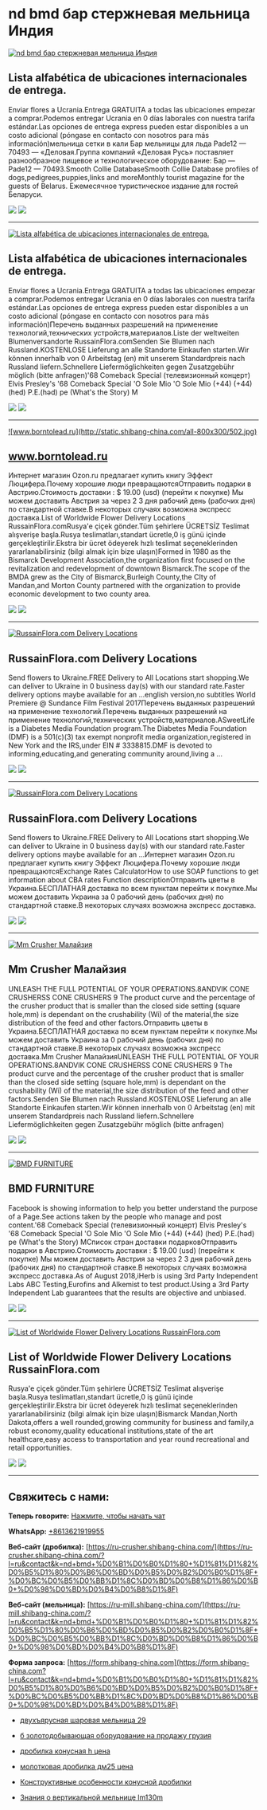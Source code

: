 # nd bmd бар стержневая мельница Индия

<a href="https://swt.shibang-china.com/?l=ru&img&k=nd+bmd+%D0%B1%D0%B0%D1%80+%D1%81%D1%82%D0%B5%D1%80%D0%B6%D0%BD%D0%B5%D0%B2%D0%B0%D1%8F+%D0%BC%D0%B5%D0%BB%D1%8C%D0%BD%D0%B8%D1%86%D0%B0+%D0%98%D0%BD%D0%B4%D0%B8%D1%8F" target="_blank">![nd bmd бар стержневая мельница Индия](http://static.shibang-china.com/all-800x300/342.jpg)</a>

## Lista alfab&#233;tica de ubicaciones internacionales de entrega.
Enviar flores a Ucrania.Entrega GRATUITA a todas las ubicaciones empezar a comprar.Podemos entregar Ucrania en 0 d&#237;as laborales con nuestra tarifa est&#225;ndar.Las opciones de entrega express pueden estar disponibles a un costo adicional (p&#243;ngase en contacto con nosotros para m&#225;s informaci&#243;n)мельница сетки в кали Бар мельницы для льда Pade12 — 70493 — &#171;Деловая.Группа компаний &#171;Деловая Русь&#187; поставляет разнообразное пищевое и технологическое оборудование: Бар — Pade12 — 70493.Smooth Collie DatabaseSmooth Collie Database profiles of dogs,pedigrees,puppies,links and moreMonthly tourist magazine for the guests of Belarus. Ежемесячное туристическое издание для гостей Беларуси.


<a href="https://whatsapp.shibangsoft.com/WhatsApp.php" target="_blank" title="WhatsApp">![](http://static.shibang-china.com/icon/whatsapp.png)</a> <a href="https://swt.shibang-china.com/?l=ru&icon&k=nd+bmd+%D0%B1%D0%B0%D1%80+%D1%81%D1%82%D0%B5%D1%80%D0%B6%D0%BD%D0%B5%D0%B2%D0%B0%D1%8F+%D0%BC%D0%B5%D0%BB%D1%8C%D0%BD%D0%B8%D1%86%D0%B0+%D0%98%D0%BD%D0%B4%D0%B8%D1%8F" target="_blank">![](http://static.shibang-china.com/icon/chat-ru.png)</a>

---

<a href="https://swt.shibang-china.com/?l=ru&img&k=nd+bmd+%D0%B1%D0%B0%D1%80+%D1%81%D1%82%D0%B5%D1%80%D0%B6%D0%BD%D0%B5%D0%B2%D0%B0%D1%8F+%D0%BC%D0%B5%D0%BB%D1%8C%D0%BD%D0%B8%D1%86%D0%B0+%D0%98%D0%BD%D0%B4%D0%B8%D1%8F" target="_blank">![Lista alfab&#233;tica de ubicaciones internacionales de entrega.](http://static.shibang-china.com/all-800x300/1475.jpg)</a>

## Lista alfab&#233;tica de ubicaciones internacionales de entrega.
Enviar flores a Ucrania.Entrega GRATUITA a todas las ubicaciones empezar a comprar.Podemos entregar Ucrania en 0 d&#237;as laborales con nuestra tarifa est&#225;ndar.Las opciones de entrega express pueden estar disponibles a un costo adicional (p&#243;ngase en contacto con nosotros para m&#225;s informaci&#243;n)Перечень выданных разрешений на применение технологий,технических устройств,материалов.Liste der weltweiten Blumenversandorte RussainFlora.comSenden Sie Blumen nach Russland.KOSTENLOSE Lieferung an alle Standorte Einkaufen starten.Wir k&#246;nnen innerhalb von 0 Arbeitstag (en) mit unserem Standardpreis nach Russland liefern.Schnellere Lieferm&#246;glichkeiten gegen Zusatzgeb&#252;hr m&#246;glich (bitte anfragen)'68 Comeback Special (телевизионный концерт) Elvis Presley's '68 Comeback Special 'O Sole Mio 'O Sole Mio (+44) (+44) (hed) P.E.(həd) pe (What's the Story) M


<a href="https://whatsapp.shibangsoft.com/WhatsApp.php" target="_blank" title="WhatsApp">![](http://static.shibang-china.com/icon/whatsapp.png)</a> <a href="https://swt.shibang-china.com/?l=ru&icon&k=nd+bmd+%D0%B1%D0%B0%D1%80+%D1%81%D1%82%D0%B5%D1%80%D0%B6%D0%BD%D0%B5%D0%B2%D0%B0%D1%8F+%D0%BC%D0%B5%D0%BB%D1%8C%D0%BD%D0%B8%D1%86%D0%B0+%D0%98%D0%BD%D0%B4%D0%B8%D1%8F" target="_blank">![](http://static.shibang-china.com/icon/chat-ru.png)</a>

---

<a href="https://swt.shibang-china.com/?l=ru&img&k=nd+bmd+%D0%B1%D0%B0%D1%80+%D1%81%D1%82%D0%B5%D1%80%D0%B6%D0%BD%D0%B5%D0%B2%D0%B0%D1%8F+%D0%BC%D0%B5%D0%BB%D1%8C%D0%BD%D0%B8%D1%86%D0%B0+%D0%98%D0%BD%D0%B4%D0%B8%D1%8F" target="_blank">![www.borntolead.ru](http://static.shibang-china.com/all-800x300/502.jpg)</a>

## www.borntolead.ru
Интернет магазин Ozon.ru предлагает купить книгу Эффект Люцифера.Почему хорошие люди превращаютсяОтправить подарки в Австрию.Стоимость доставки : $ 19.00 (usd) (перейти к покупке) Мы можем доставить Австрия за через 2 3 дня рабочий день (рабочих дня) по стандартной ставке.В некоторых случаях возможна экспресс доставка.List of Worldwide Flower Delivery Locations RussainFlora.comRusya'e &#231;i&#231;ek g&#246;nder.T&#252;m şehirlere &#220;CRETSİZ Teslimat alışverişe başla.Rusya teslimatları,standart &#252;cretle,0 iş g&#252;n&#252; i&#231;inde ger&#231;ekleştirilir.Ekstra bir &#252;cret &#246;deyerek hızlı teslimat se&#231;eneklerinden yararlanabilirsiniz (bilgi almak i&#231;in bize ulaşın)Formed in 1980 as the Bismarck Development Association,the organization first focused on the revitalization and redevelopment of downtown Bismarck.The scope of the BMDA grew as the City of Bismarck,Burleigh County,the CIty of Mandan,and Morton County partnered with the organization to provide economic development to two county area.


<a href="https://whatsapp.shibangsoft.com/WhatsApp.php" target="_blank" title="WhatsApp">![](http://static.shibang-china.com/icon/whatsapp.png)</a> <a href="https://swt.shibang-china.com/?l=ru&icon&k=nd+bmd+%D0%B1%D0%B0%D1%80+%D1%81%D1%82%D0%B5%D1%80%D0%B6%D0%BD%D0%B5%D0%B2%D0%B0%D1%8F+%D0%BC%D0%B5%D0%BB%D1%8C%D0%BD%D0%B8%D1%86%D0%B0+%D0%98%D0%BD%D0%B4%D0%B8%D1%8F" target="_blank">![](http://static.shibang-china.com/icon/chat-ru.png)</a>

---

<a href="https://swt.shibang-china.com/?l=ru&img&k=nd+bmd+%D0%B1%D0%B0%D1%80+%D1%81%D1%82%D0%B5%D1%80%D0%B6%D0%BD%D0%B5%D0%B2%D0%B0%D1%8F+%D0%BC%D0%B5%D0%BB%D1%8C%D0%BD%D0%B8%D1%86%D0%B0+%D0%98%D0%BD%D0%B4%D0%B8%D1%8F" target="_blank">![RussainFlora.com Delivery Locations](http://static.shibang-china.com/all-800x300/1027.jpg)</a>

## RussainFlora.com Delivery Locations
Send flowers to Ukraine.FREE Delivery to All Locations start shopping.We can deliver to Ukraine in 0 business day(s) with our standard rate.Faster delivery options maybe available for an …english version,no subtitles World Premiere @ Sundance Film Festival 2017Перечень выданных разрешений на применение технологий.Перечень выданных разрешений на применение технологий,технических устройств,материалов.ASweetLife is a Diabetes Media Foundation program.The Diabetes Media Foundation (DMF) is a 501(c)(3) tax exempt nonprofit media organization,registered in New York and the IRS,under EIN # 3338815.DMF is devoted to informing,educating,and generating community around,living a …


<a href="https://whatsapp.shibangsoft.com/WhatsApp.php" target="_blank" title="WhatsApp">![](http://static.shibang-china.com/icon/whatsapp.png)</a> <a href="https://swt.shibang-china.com/?l=ru&icon&k=nd+bmd+%D0%B1%D0%B0%D1%80+%D1%81%D1%82%D0%B5%D1%80%D0%B6%D0%BD%D0%B5%D0%B2%D0%B0%D1%8F+%D0%BC%D0%B5%D0%BB%D1%8C%D0%BD%D0%B8%D1%86%D0%B0+%D0%98%D0%BD%D0%B4%D0%B8%D1%8F" target="_blank">![](http://static.shibang-china.com/icon/chat-ru.png)</a>

---

<a href="https://swt.shibang-china.com/?l=ru&img&k=nd+bmd+%D0%B1%D0%B0%D1%80+%D1%81%D1%82%D0%B5%D1%80%D0%B6%D0%BD%D0%B5%D0%B2%D0%B0%D1%8F+%D0%BC%D0%B5%D0%BB%D1%8C%D0%BD%D0%B8%D1%86%D0%B0+%D0%98%D0%BD%D0%B4%D0%B8%D1%8F" target="_blank">![RussainFlora.com Delivery Locations](http://static.shibang-china.com/all-800x300/5.jpg)</a>

## RussainFlora.com Delivery Locations
Send flowers to Ukraine.FREE Delivery to All Locations start shopping.We can deliver to Ukraine in 0 business day(s) with our standard rate.Faster delivery options maybe available for an …Интернет магазин Ozon.ru предлагает купить книгу Эффект Люцифера.Почему хорошие люди превращаютсяExchange Rates CalculatorHow to use SOAP functions to get information about CBA rates Function descriptionОтправить цветы в Украина.БЕСПЛАТНАЯ доставка по всем пунктам перейти к покупке.Мы можем доставить Украина за 0 рабочий день (рабочих дня) по стандартной ставке.В некоторых случаях возможна экспресс доставка.


<a href="https://whatsapp.shibangsoft.com/WhatsApp.php" target="_blank" title="WhatsApp">![](http://static.shibang-china.com/icon/whatsapp.png)</a> <a href="https://swt.shibang-china.com/?l=ru&icon&k=nd+bmd+%D0%B1%D0%B0%D1%80+%D1%81%D1%82%D0%B5%D1%80%D0%B6%D0%BD%D0%B5%D0%B2%D0%B0%D1%8F+%D0%BC%D0%B5%D0%BB%D1%8C%D0%BD%D0%B8%D1%86%D0%B0+%D0%98%D0%BD%D0%B4%D0%B8%D1%8F" target="_blank">![](http://static.shibang-china.com/icon/chat-ru.png)</a>

---

<a href="https://swt.shibang-china.com/?l=ru&img&k=nd+bmd+%D0%B1%D0%B0%D1%80+%D1%81%D1%82%D0%B5%D1%80%D0%B6%D0%BD%D0%B5%D0%B2%D0%B0%D1%8F+%D0%BC%D0%B5%D0%BB%D1%8C%D0%BD%D0%B8%D1%86%D0%B0+%D0%98%D0%BD%D0%B4%D0%B8%D1%8F" target="_blank">![Mm Crusher Малайзия](http://static.shibang-china.com/all-800x300/273.jpg)</a>

## Mm Crusher Малайзия
UNLEASH THE FULL POTENTIAL OF YOUR OPERATIONS.8ANDVIK CONE CRUSHERSS CONE CRUSHERS 9 The product curve and the percentage of the crusher product that is smaller than the closed side setting (square hole,mm) is dependant on the crushability (Wi) of the material,the size distribution of the feed and other factors.Отправить цветы в Украина.БЕСПЛАТНАЯ доставка по всем пунктам перейти к покупке.Мы можем доставить Украина за 0 рабочий день (рабочих дня) по стандартной ставке.В некоторых случаях возможна экспресс доставка.Mm Crusher МалайзияUNLEASH THE FULL POTENTIAL OF YOUR OPERATIONS.8ANDVIK CONE CRUSHERSS CONE CRUSHERS 9 The product curve and the percentage of the crusher product that is smaller than the closed side setting (square hole,mm) is dependant on the crushability (Wi) of the material,the size distribution of the feed and other factors.Senden Sie Blumen nach Russland.KOSTENLOSE Lieferung an alle Standorte Einkaufen starten.Wir k&#246;nnen innerhalb von 0 Arbeitstag (en) mit unserem Standardpreis nach Russland liefern.Schnellere Lieferm&#246;glichkeiten gegen Zusatzgeb&#252;hr m&#246;glich (bitte anfragen)


<a href="https://whatsapp.shibangsoft.com/WhatsApp.php" target="_blank" title="WhatsApp">![](http://static.shibang-china.com/icon/whatsapp.png)</a> <a href="https://swt.shibang-china.com/?l=ru&icon&k=nd+bmd+%D0%B1%D0%B0%D1%80+%D1%81%D1%82%D0%B5%D1%80%D0%B6%D0%BD%D0%B5%D0%B2%D0%B0%D1%8F+%D0%BC%D0%B5%D0%BB%D1%8C%D0%BD%D0%B8%D1%86%D0%B0+%D0%98%D0%BD%D0%B4%D0%B8%D1%8F" target="_blank">![](http://static.shibang-china.com/icon/chat-ru.png)</a>

---

<a href="https://swt.shibang-china.com/?l=ru&img&k=nd+bmd+%D0%B1%D0%B0%D1%80+%D1%81%D1%82%D0%B5%D1%80%D0%B6%D0%BD%D0%B5%D0%B2%D0%B0%D1%8F+%D0%BC%D0%B5%D0%BB%D1%8C%D0%BD%D0%B8%D1%86%D0%B0+%D0%98%D0%BD%D0%B4%D0%B8%D1%8F" target="_blank">![BMD FURNITURE](http://static.shibang-china.com/all-800x300/1453.jpg)</a>

## BMD FURNITURE
Facebook is showing information to help you better understand the purpose of a Page.See actions taken by the people who manage and post content.'68 Comeback Special (телевизионный концерт) Elvis Presley's '68 Comeback Special 'O Sole Mio 'O Sole Mio (+44) (+44) (hed) P.E.(həd) pe (What's the Story) MСписок стран доставки подарковОтправить подарки в Австрию.Стоимость доставки : $ 19.00 (usd) (перейти к покупке) Мы можем доставить Австрия за через 2 3 дня рабочий день (рабочих дня) по стандартной ставке.В некоторых случаях возможна экспресс доставка.As of August 2018,iHerb is using 3rd Party Independent Labs ABC Testing,Eurofins and Alkemist to test product.Using a 3rd Party Independent Lab guarantees that the results are objective and unbiased.


<a href="https://whatsapp.shibangsoft.com/WhatsApp.php" target="_blank" title="WhatsApp">![](http://static.shibang-china.com/icon/whatsapp.png)</a> <a href="https://swt.shibang-china.com/?l=ru&icon&k=nd+bmd+%D0%B1%D0%B0%D1%80+%D1%81%D1%82%D0%B5%D1%80%D0%B6%D0%BD%D0%B5%D0%B2%D0%B0%D1%8F+%D0%BC%D0%B5%D0%BB%D1%8C%D0%BD%D0%B8%D1%86%D0%B0+%D0%98%D0%BD%D0%B4%D0%B8%D1%8F" target="_blank">![](http://static.shibang-china.com/icon/chat-ru.png)</a>

---

<a href="https://swt.shibang-china.com/?l=ru&img&k=nd+bmd+%D0%B1%D0%B0%D1%80+%D1%81%D1%82%D0%B5%D1%80%D0%B6%D0%BD%D0%B5%D0%B2%D0%B0%D1%8F+%D0%BC%D0%B5%D0%BB%D1%8C%D0%BD%D0%B8%D1%86%D0%B0+%D0%98%D0%BD%D0%B4%D0%B8%D1%8F" target="_blank">![List of Worldwide Flower Delivery Locations RussainFlora.com](http://static.shibang-china.com/all-800x300/301.jpg)</a>

## List of Worldwide Flower Delivery Locations RussainFlora.com
Rusya'e &#231;i&#231;ek g&#246;nder.T&#252;m şehirlere &#220;CRETSİZ Teslimat alışverişe başla.Rusya teslimatları,standart &#252;cretle,0 iş g&#252;n&#252; i&#231;inde ger&#231;ekleştirilir.Ekstra bir &#252;cret &#246;deyerek hızlı teslimat se&#231;eneklerinden yararlanabilirsiniz (bilgi almak i&#231;in bize ulaşın)Bismarck Mandan,North Dakota,offers a well rounded,growing community for business and family,a robust economy,quality educational institutions,state of the art healthcare,easy access to transportation and year round recreational and retail opportunities.

<a href="https://whatsapp.shibangsoft.com/WhatsApp.php" target="_blank" title="WhatsApp">![](http://static.shibang-china.com/icon/whatsapp.png)</a> <a href="https://swt.shibang-china.com/?l=ru&icon&k=nd+bmd+%D0%B1%D0%B0%D1%80+%D1%81%D1%82%D0%B5%D1%80%D0%B6%D0%BD%D0%B5%D0%B2%D0%B0%D1%8F+%D0%BC%D0%B5%D0%BB%D1%8C%D0%BD%D0%B8%D1%86%D0%B0+%D0%98%D0%BD%D0%B4%D0%B8%D1%8F" target="_blank">![](http://static.shibang-china.com/icon/chat-ru.png)</a>

---
## Свяжитесь с нами:

**Теперь говорите:** [Нажмите, чтобы начать чат](https://swt.shibang-china.com?l=ru&contact&k=nd+bmd+%D0%B1%D0%B0%D1%80+%D1%81%D1%82%D0%B5%D1%80%D0%B6%D0%BD%D0%B5%D0%B2%D0%B0%D1%8F+%D0%BC%D0%B5%D0%BB%D1%8C%D0%BD%D0%B8%D1%86%D0%B0+%D0%98%D0%BD%D0%B4%D0%B8%D1%8F)

**WhatsApp:**  [+8613621919955](https://whatsapp.shibangsoft.com/WhatsApp.php)

**Веб-сайт (дробилка):** [https://ru-crusher.shibang-china.com/](https://ru-crusher.shibang-china.com/?l=ru&contact&k=nd+bmd+%D0%B1%D0%B0%D1%80+%D1%81%D1%82%D0%B5%D1%80%D0%B6%D0%BD%D0%B5%D0%B2%D0%B0%D1%8F+%D0%BC%D0%B5%D0%BB%D1%8C%D0%BD%D0%B8%D1%86%D0%B0+%D0%98%D0%BD%D0%B4%D0%B8%D1%8F)

**Веб-сайт (мельница):** [https://ru-mill.shibang-china.com/](https://ru-mill.shibang-china.com/?l=ru&contact&k=nd+bmd+%D0%B1%D0%B0%D1%80+%D1%81%D1%82%D0%B5%D1%80%D0%B6%D0%BD%D0%B5%D0%B2%D0%B0%D1%8F+%D0%BC%D0%B5%D0%BB%D1%8C%D0%BD%D0%B8%D1%86%D0%B0+%D0%98%D0%BD%D0%B4%D0%B8%D1%8F)

**Форма запроса:** [https://form.shibang-china.com](https://form.shibang-china.com?l=ru&contact&k=nd+bmd+%D0%B1%D0%B0%D1%80+%D1%81%D1%82%D0%B5%D1%80%D0%B6%D0%BD%D0%B5%D0%B2%D0%B0%D1%8F+%D0%BC%D0%B5%D0%BB%D1%8C%D0%BD%D0%B8%D1%86%D0%B0+%D0%98%D0%BD%D0%B4%D0%B8%D1%8F)

* [двухъярусная шаровая мельница 29](../118/%D0%B4%D0%B2%D1%83%D1%85%D1%8A%D1%8F%D1%80%D1%83%D1%81%D0%BD%D0%B0%D1%8F%20%D1%88%D0%B0%D1%80%D0%BE%D0%B2%D0%B0%D1%8F%20%D0%BC%D0%B5%D0%BB%D1%8C%D0%BD%D0%B8%D1%86%D0%B0%2029.md)

* [б золотодобывающая оборудование на продажу грузия](../107/%D0%B1%20%D0%B7%D0%BE%D0%BB%D0%BE%D1%82%D0%BE%D0%B4%D0%BE%D0%B1%D1%8B%D0%B2%D0%B0%D1%8E%D1%89%D0%B0%D1%8F%20%D0%BE%D0%B1%D0%BE%D1%80%D1%83%D0%B4%D0%BE%D0%B2%D0%B0%D0%BD%D0%B8%D0%B5%20%D0%BD%D0%B0%20%D0%BF%D1%80%D0%BE%D0%B4%D0%B0%D0%B6%D1%83%20%D0%B3%D1%80%D1%83%D0%B7%D0%B8%D1%8F.md)

* [дробилка конусная h цена](../112/%D0%B4%D1%80%D0%BE%D0%B1%D0%B8%D0%BB%D0%BA%D0%B0%20%D0%BA%D0%BE%D0%BD%D1%83%D1%81%D0%BD%D0%B0%D1%8F%20h%20%D1%86%D0%B5%D0%BD%D0%B0.md)

* [молотковая дробилка дм25 цена](../111/%D0%BC%D0%BE%D0%BB%D0%BE%D1%82%D0%BA%D0%BE%D0%B2%D0%B0%D1%8F%20%D0%B4%D1%80%D0%BE%D0%B1%D0%B8%D0%BB%D0%BA%D0%B0%20%D0%B4%D0%BC25%20%D1%86%D0%B5%D0%BD%D0%B0.md)

* [Конструктивные особенности конусной дробилки](../118/%D0%9A%D0%BE%D0%BD%D1%81%D1%82%D1%80%D1%83%D0%BA%D1%82%D0%B8%D0%B2%D0%BD%D1%8B%D0%B5%20%D0%BE%D1%81%D0%BE%D0%B1%D0%B5%D0%BD%D0%BD%D0%BE%D1%81%D1%82%D0%B8%20%D0%BA%D0%BE%D0%BD%D1%83%D1%81%D0%BD%D0%BE%D0%B9%20%D0%B4%D1%80%D0%BE%D0%B1%D0%B8%D0%BB%D0%BA%D0%B8.md)

* [Знания о вертикальной мельнице lm130m](../119/%D0%97%D0%BD%D0%B0%D0%BD%D0%B8%D1%8F%20%D0%BE%20%D0%B2%D0%B5%D1%80%D1%82%D0%B8%D0%BA%D0%B0%D0%BB%D1%8C%D0%BD%D0%BE%D0%B9%20%D0%BC%D0%B5%D0%BB%D1%8C%D0%BD%D0%B8%D1%86%D0%B5%20lm130m.md)